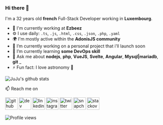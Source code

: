 ### Hi there 👋

I'm a 32 years old **french** Full-Stack Developer working in **Luxembourg**.

- 🏢 I'm currently working at **Ezbeez**
- ⚙️ I use daily: `.ts`, `.js`, `.html`, `.css`, `.json`, `.php`, `.yaml`
- 🌍 I'm mostly active within the **AdonisJS community**
- 🔭 I’m currently working on a personal project that i'll launch soon
- 🌱 I’m currently learning **some DevOps skill**
- 💬 Ask me about **nodejs**, **php**, **VueJS**, **Svelte**, **Angular**, **Mysql|mariadb**, **git** _
- ⚡ Fun fact: I love astronomy 🔭

![JuJu's github stats](https://github-readme-stats.vercel.app/api?username=JuJu57&count_private=true&show_icons=true&theme=dracula)

📫 Reach me on

[<img src='https://cdn.jsdelivr.net/npm/simple-icons@3.0.1/icons/github.svg' alt='github' height='40'>](https://github.com/JuJu57)  [<img src='https://cdn.jsdelivr.net/npm/simple-icons@3.0.1/icons/dev-dot-to.svg' alt='dev' height='40'>](https://dev.to/cptnjuju)  [<img src='https://cdn.jsdelivr.net/npm/simple-icons@3.0.1/icons/linkedin.svg' alt='linkedin' height='40'>](https://www.linkedin.com/in/gabrieljulien/)  [<img src='https://cdn.jsdelivr.net/npm/simple-icons@3.0.1/icons/instagram.svg' alt='instagram' height='40'>](https://www.instagram.com/julien_.gabriel/)  [<img src='https://cdn.jsdelivr.net/npm/simple-icons@3.0.1/icons/twitter.svg' alt='twitter' height='40'>](https://twitter.com/le_juju)  [<img src='https://cdn.jsdelivr.net/npm/simple-icons@3.0.1/icons/snapchat.svg' alt='snapchat' height='40'>](juju_57)  [<img src='https://cdn.jsdelivr.net/npm/simple-icons@3.0.1/icons/stackoverflow.svg' alt='stackoverflow' height='40'>](https://stackoverflow.com/users/1563021/julien-gabriel) 

![Profile views](https://gpvc.arturio.dev/JuJu57)  
